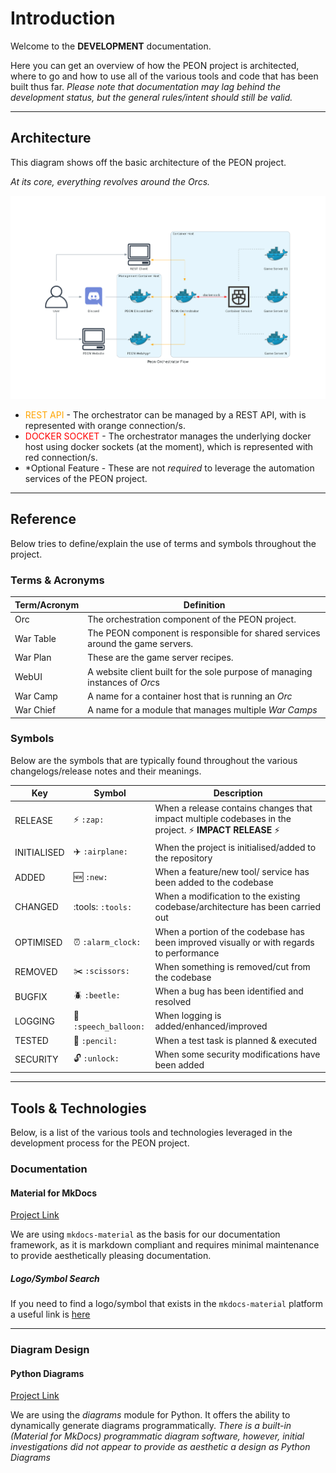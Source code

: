 # Introduction

Welcome to the **DEVELOPMENT** documentation.

Here you can get an overview of how the PEON project is architected, where to go and how to use all of the various tools and code that has been built thus far.
*Please note that documentation may lag behind the development status, but the general rules/intent should still be valid.*

---

## Architecture

This diagram shows off the basic architecture of the PEON project.

*At its core, everything revolves around the Orcs.*

![diagram_comms](../images/diagrams/architecture_master.png)

- <font color="orange">REST API</font> - The orchestrator can be managed by a REST API, with is represented with orange connection/s.
- <font color="red">DOCKER SOCKET</font> - The orchestrator manages the underlying docker host using docker sockets (at the moment), which is represented with red connection/s.
- \*Optional Feature - These are not *required* to leverage the automation services of the PEON project.

---

## Reference

Below tries to define/explain the use of terms and symbols throughout the project.

### Terms & Acronyms

| Term/Acronym | Definition |
|-|-|
| Orc | The orchestration component of the PEON project. |
| War Table | The PEON component is responsible for shared services around the game servers. |
| War Plan | These are the game server recipes. |
| WebUI | A website client built for the sole purpose of managing instances of *Orc*s |
| War Camp | A name for a container host that is running an *Orc* |
| War Chief | A name for a module that manages multiple *War Camps* |

### Symbols

Below are the symbols that are typically found throughout the various changelogs/release notes and their meanings.

| Key | Symbol | Description |
|-|-|-|
| RELEASE | :zap: `:zap:` | When a release contains changes that impact multiple codebases in the project. :zap: **IMPACT RELEASE** :zap:|
| INITIALISED | :airplane: `:airplane:` | When the project is initialised/added to the repository |
| ADDED | :new: `:new:` | When a feature/new tool/ service has been added to the codebase |
| CHANGED | :tools: `:tools:` | When a modification to the existing codebase/architecture has been carried out |
| OPTIMISED | :alarm_clock: `:alarm_clock:` | When a portion of the codebase has been improved visually or with regards to performance |
| REMOVED | :scissors: `:scissors:` | When something is removed/cut from the codebase |
| BUGFIX | :beetle: `:beetle:` | When a bug has been identified and resolved |
| LOGGING| :speech_balloon: `:speech_balloon:` | When logging is added/enhanced/improved |
| TESTED | :pencil: `:pencil:` | When a test task is planned & executed |
| SECURITY | :unlock: `:unlock:` | When some security modifications have been added |

---

## Tools & Technologies

Below, is a list of the various tools and technologies leveraged in the development process for the PEON project.

### Documentation

#### Material for MkDocs

[Project Link](https://squidfunk.github.io/mkdocs-material/)

We are using `mkdocs-material` as the basis for our documentation framework, as it is markdown compliant and requires minimal maintenance to provide aesthetically pleasing documentation.

##### Logo/Symbol Search

If you need to find a logo/symbol that exists in the `mkdocs-material` platform a useful link is [here](https://squidfunk.github.io/mkdocs-material/reference/icons-emojis/)

---

### Diagram Design

#### Python Diagrams

[Project Link](https://diagrams.mingrammer.com/docs/getting-started/examples)

We are using the *diagrams* module for Python. It offers the ability to dynamically generate diagrams programmatically. *There is a built-in (Material for MkDocs) programmatic diagram software, however, initial investigations did not appear to provide as aesthetic a design as Python Diagrams*
